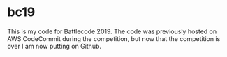 # bc19

This is my code for Battlecode 2019. The code was previously hosted on AWS CodeCommit during the competition, but now that the competition is over I am now putting on Github.
